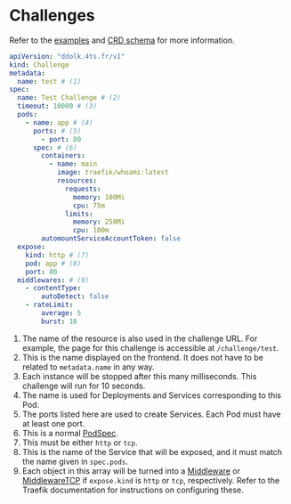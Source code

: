 # Challenges

Refer to the [examples](../examples/challenges.md) and [CRD schema](https://raw.githubusercontent.com/TJCSec/ddolk/master/manifests/ddolk-crd.yaml) for more information.

```yaml
apiVersion: "ddolk.4ts.fr/v1"
kind: Challenge
metadata:
  name: test # (1)
spec:
  name: Test Challenge # (2)
  timeout: 10000 # (3)
  pods:
    - name: app # (4)
      ports: # (5)
        - port: 80
      spec: # (6)
        containers:
          - name: main
            image: traefik/whoami:latest
            resources:
              requests:
                memory: 100Mi
                cpu: 75m
              limits:
                memory: 250Mi
                cpu: 100m
        automountServiceAccountToken: false
  expose:
    kind: http # (7)
    pod: app # (8)
    port: 80
  middlewares: # (9)
    - contentType:
        autoDetect: false
    - rateLimit:
        average: 5
        burst: 10
```

1. The name of the resource is also used in the challenge URL. For example, the page for this challenge is accessible at `/challenge/test`.
2. This is the name displayed on the frontend. It does not have to be related to `metadata.name` in any way.
3. Each instance will be stopped after this many milliseconds. This challenge will run for 10 seconds.
4. The name is used for Deployments and Services corresponding to this Pod.
5. The ports listed here are used to create Services. Each Pod must have at least one port.
6. This is a normal [PodSpec](https://kubernetes.io/docs/reference/generated/kubernetes-api/v1.24/#podspec-v1-core).
7. This must be either `http` or `tcp`.
8. This is the name of the Service that will be exposed, and it must match the name given in `spec.pods`.
9. Each object in this array will be turned into a [Middleware](https://doc.traefik.io/traefik/routing/providers/kubernetes-crd/#kind-middleware) or [MiddlewareTCP](https://doc.traefik.io/traefik/routing/providers/kubernetes-crd/#kind-middlewaretcp) if `expose.kind` is `http` or `tcp`, respectively. Refer to the Traefik documentation for instructions on configuring these.
